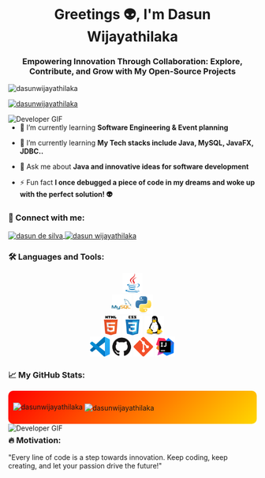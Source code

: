 <h1 align="center">Greetings 👽, I'm Dasun Wijayathilaka</h1>
<h3 align="center">Empowering Innovation Through Collaboration: Explore, Contribute, and Grow with My Open-Source Projects</h3>

<p align="left">
  <img src="https://komarev.com/ghpvc/?username=dasunwijayathilaka&label=Profile%20views&color=0e75b6&style=flat" alt="dasunwijayathilaka" />
</p>

<p align="left">
  <a href="https://github.com/ryo-ma/github-profile-trophy">
    <img src="https://github-profile-trophy.vercel.app/?username=dasunwijayathilaka&theme=radical" alt="dasunwijayathilaka" />
  </a>
</p>

<img align="right" src="https://media2.giphy.com/media/v1.Y2lkPTc5MGI3NjExaTlrMGY5Z253MWY5aHp6YjZ5MW9nYjBrMzUxc3Y4MmM3YjI2aWR0byZlcD12MV9pbnRlcm5naWZfYnlfaWQmY3Q9Zw/QpVUMRUJGokfqXyfa1/giphy.webp" alt="Developer GIF" width="550" />

- 🔭 I’m currently learning **Software Engineering & Event planning**

- 🌱 I’m currently learning **My Tech stacks include Java, MySQL, JavaFX, JDBC..**

- 💬 Ask me about **Java and innovative ideas for software development**

- ⚡ Fun fact **I once debugged a piece of code in my dreams and woke up with the perfect solution! 👽**

<h3 align="left">🤝 Connect with me:</h3>
<p align="left">
  <a href="https://linkedin.com/in/dasun-de-silva" target="blank">
    <img align="center" src="https://raw.githubusercontent.com/rahuldkjain/github-profile-readme-generator/master/src/images/icons/Social/linked-in-alt.svg" alt="dasun de silva" height="30" width="40" />
  </a>
  <a href="https://fb.com/dasun-wijayathilaka" target="blank">
    <img align="center" src="https://raw.githubusercontent.com/rahuldkjain/github-profile-readme-generator/master/src/images/icons/Social/facebook.svg" alt="dasun wijayathilaka" height="30" width="40" />
  </a>
</p>

<h3 align="left">🛠️ Languages and Tools:</h3>
<div style="display: flex; justify-content: center;">
  <div style="text-align: center;">
    <div>
      <img src="https://raw.githubusercontent.com/devicons/devicon/master/icons/java/java-original.svg" alt="java" width="40" height="40"/>
    </div>
    <div>
      <img src="https://raw.githubusercontent.com/devicons/devicon/master/icons/mysql/mysql-original-wordmark.svg" alt="mysql" width="40" height="40"/>
      <img src="https://raw.githubusercontent.com/devicons/devicon/master/icons/python/python-original.svg" alt="python" width="40" height="40"/>
    </div>
    <div>
      <img src="https://raw.githubusercontent.com/devicons/devicon/master/icons/html5/html5-original-wordmark.svg" alt="html5" width="40" height="40"/>
      <img src="https://raw.githubusercontent.com/devicons/devicon/master/icons/css3/css3-original-wordmark.svg" alt="css3" width="40" height="40"/>
      <img src="https://raw.githubusercontent.com/devicons/devicon/master/icons/linux/linux-original.svg" alt="linux" width="40" height="40"/>
    </div>
    <div>
      <img src="https://raw.githubusercontent.com/devicons/devicon/master/icons/vscode/vscode-original.svg" alt="vscode" width="40" height="40"/>
      <img src="https://raw.githubusercontent.com/devicons/devicon/master/icons/github/github-original.svg" alt="github" width="40" height="40"/>
      <img src="https://raw.githubusercontent.com/devicons/devicon/master/icons/git/git-original.svg" alt="git" width="40" height="40"/>
      <img src="https://raw.githubusercontent.com/devicons/devicon/master/icons/intellij/intellij-original.svg" alt="intellij" width="40" height="40"/>
    </div>
  </div>
</div>

<h3 align="left">📈 My GitHub Stats:</h3>
<div style="background: linear-gradient(135deg, #ff0000 0%, #ffd700 100%); padding: 10px; border-radius: 10px;">
  <p><img align="left" src="https://github-readme-stats.vercel.app/api/top-langs/?username=dasunwijayathilaka&layout=compact&theme=radical" alt="dasunwijayathilaka" /></p>
  <p>&nbsp;<img align="center" src="https://github-readme-stats.vercel.app/api?username=dasunwijayathilaka&show_icons=true&locale=en&theme=radical" alt="dasunwijayathilaka" /></p>
</div>

<img align="right" src="https://media0.giphy.com/media/v1.Y2lkPTc5MGI3NjExZ29oZnJucHV2ZHh3aWo0eHI4Ymhnd25pNjRnemJpcnoybm9tZ3UzcyZlcD12MV9pbnRlcm5naWZfYnlfaWQmY3Q9Zw/jsoMtBuP1Ahpu/giphy.webp" alt="Developer GIF" width="550" />

<h3 align="left">🔥 Motivation:</h3>
<p align="left">"Every line of code is a step towards innovation. Keep coding, keep creating, and let your passion drive the future!"</p>
